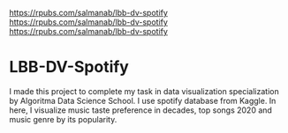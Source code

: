 https://rpubs.com/salmanab/lbb-dv-spotify
https://rpubs.com/salmanab/lbb-dv-spotify
https://rpubs.com/salmanab/lbb-dv-spotify

# LBB-DV-Spotify
I made this project to complete my task in data visualization specialization by Algoritma Data Science School. I use spotify database from Kaggle. In here, I visualize music taste preference in decades, top songs 2020 and music genre by its popularity.
